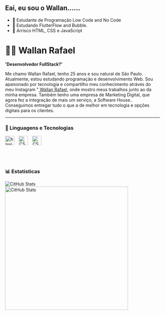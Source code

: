## Eai, eu sou o Wallan...... 
- 🔭 Estudante de Programação Low Code and No Code
- 🌱 Estudando FlutterFlow and Bubble.
- 🔭 Arrisco HTML, CSS e JavaScript

# 👨‍💻 Wallan Rafael

**'Desenvolvedor FullStack?'**

Me chamo Wallan Rafael, tenho 25 anos e sou natural de São Paulo. Atualmente, estou estudando programação e desenvolvimento Web. Sou apaixonado por tecnologia e compartilho meu conhecimento atráves do meu Instagram "[ Wallan Rafael](https://www.instagram.com/wallanrafael_/), onde mostro meus trabalhos junto ao da minha empresa. 
Também tenho uma empresa de Marketing Digital, que agora fez a integração de mais um serviço, a Software House.. Conseguimos entregar tudo o que a de melhor em tecnologia e opções digitais para os clientes.

---

### 🤖 Linguagens e Tecnologias ####

 <img 
 aling="left"
 title="html"
 width="30px"
 style="padding-right: 10px;"
 src="https://cdn.jsdelivr.net/gh/devicons/devicon@latest/icons/html5/html5-original.svg" />
<img 
 aling="left"
 alt="CSS"
 title="css"
 width="30px"
 style="padding-right: 10px;"
 src="https://cdn.jsdelivr.net/gh/devicons/devicon@latest/icons/css3/css3-original.svg" />
  <img 
 aling="left"
 alt="CSS"
 title="css"
 width="30px"
 style="padding-right: 10px;"
 src="https://cdn.jsdelivr.net/gh/devicons/devicon@latest/icons/javascript/javascript-original.svg" />

<br/>
<br/>

### 📊 Estatísticas ###

<p>
    <img 
    aling="left"
    alt="CitHub Stats"
    width=""
    style="padding-right: 10px;"src="https://github-readme-stats.vercel.app/api?username=wallanrafael&show_icons=true&theme=tokyonight&include_all_commits=true&locale=pt-br"
    >
</
<p>
    <img 
    aling="left"
    alt="CitHub Stats"
    width="400"
    style="padding-right: 10px;"src="https://github-readme-stats.vercel.app/api/top-langs/?username=wallanrafael&theme=tokyonight&layout=compact&custom_title=Tecnologias&langs_count=3"
    >
</p>
    

